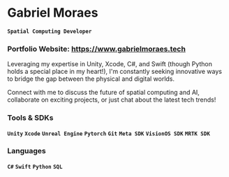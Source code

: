 # Gabriel Moraes

**` Spatial Computing Developer `**

### Portfolio Website: https://www.gabrielmoraes.tech


Leveraging my expertise in Unity, Xcode, C#, and Swift (though Python holds a special place in my heart!), I'm constantly seeking innovative ways to bridge the gap between the physical and digital worlds.

Connect with me to discuss the future of spatial computing and AI, collaborate on exciting projects, or just chat about the latest tech trends!

### Tools & SDKs
**`Unity`**  **`Xcode`**  **`Unreal Engine`** **`Pytorch`** **`Git`** **`Meta SDK`**  **`VisionOS SDK`** **`MRTK SDK`**

### Languages
**`C#`**  **`Swift`** **`Python`** **`SQL`**
